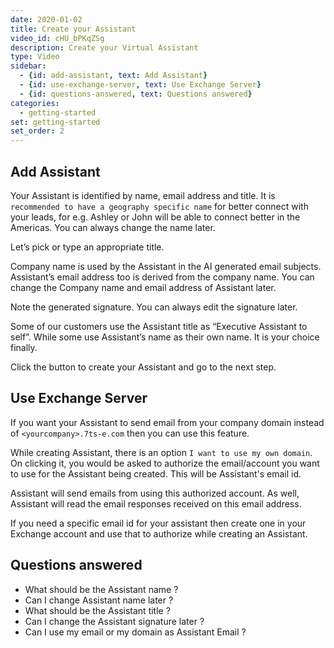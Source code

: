 ```yaml
---
date: 2020-01-02
title: Create your Assistant
video_id: cHU_bPKqZSg
description: Create your Virtual Assistant 
type: Video
sidebar:
  - {id: add-assistant, text: Add Assistant}
  - {id: use-exchange-server, text: Use Exchange Server}
  - {id: questions-answered, text: Questions answered}
categories:
  - getting-started
set: getting-started
set_order: 2
---
```


## Add Assistant

Your Assistant is identified by name, email address and title. It is `recommended to have a geography specific name` for better connect with your leads, for e.g. Ashley or John will be able to connect better in the Americas. You can always change the name later.

Let’s pick or type an appropriate title. 

Company name is used by the Assistant in the AI generated email subjects. Assistant’s email address too is derived from the company name. You can change the Company name and email address of Assistant later.

Note the generated signature. You can always edit the signature later.

Some of our customers use the Assistant title as “Executive Assistant to self”. While some use Assistant’s name as their own name. It is your choice finally. 

Click the button to create your Assistant and go to the next step.

## Use Exchange Server
If you want your Assistant to send email from your company domain instead of `<yourcompany>.7ts-e.com` then you can use this feature.  

While creating Assistant, there is an option `I want to use my own domain`. On clicking it, you would be asked to authorize the email/account you want to use for the Assistant being created. This will be Assistant's email id. 

Assistant will send emails from using this authorized account. As well, Assistant will read the email responses received on this email address. 

If you need a specific email id for your assistant then create one in your Exchange account and use that to authorize while creating an Assistant. 

## Questions answered
- What should be the Assistant name ? 
- Can I change Assistant name later ?
- What should be the Assistant title ? 
- Can I change the Assistant signature later ? 
- Can I use my email or my domain as Assistant Email ?

